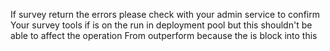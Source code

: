 If survey return the errors please check with your admin service to confirm 
Your survey tools if is on the run in deployment pool but this shouldn't be able to affect the operation 
From outperform because the is block into this 
